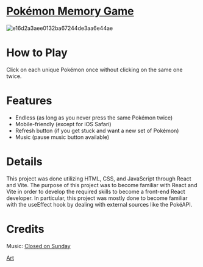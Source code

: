 # [Pokémon Memory Game](https://galaxeo.github.io/memory-game/)

![e16d2a3aee0132ba67244de3aa6e44ae](https://github.com/Galaxeo/memory-game/assets/15400308/e382bcec-d898-4418-a884-f6fc436f63c2)

# How to Play

Click on each unique Pokémon once without clicking on the same one twice.

# Features

- Endless (as long as you never press the same Pokémon twice)
- Mobile-friendly (except for iOS Safari)
- Refresh button (if you get stuck and want a new set of Pokémon)
- Music (pause music button available)

# Details

This project was done utilizing HTML, CSS, and JavaScript through React and Vite. The purpose of this project was to become familiar with React and Vite in order to develop the required skills to become a front-end React developer. In particular, this project was mostly done to become familiar with the useEffect hook by dealing with external sources like the PokéAPI.

# Credits

Music: [Closed on Sunday](https://www.youtube.com/@ClosedonSunday)

[Art](https://moewalls.com/pixel-art/hilda-and-tepig-watching-castelia-city-pokemon-pixel-live-wallpaper/)
